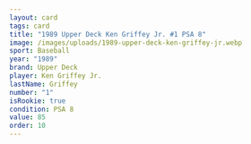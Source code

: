 ```yaml
---
layout: card
tags: card
title: "1989 Upper Deck Ken Griffey Jr. #1 PSA 8"
image: /images/uploads/1989-upper-deck-ken-griffey-jr.webp
sport: Baseball
year: "1989"
brand: Upper Deck
player: Ken Griffey Jr.
lastName: Griffey
number: "1"
isRookie: true
condition: PSA 8
value: 85
order: 10
---
```

